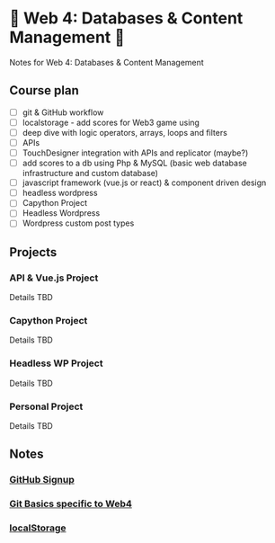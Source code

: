 # :wave: Web 4: Databases &amp; Content Management :wave:

Notes for Web 4: Databases &amp; Content Management

## Course plan

- [ ] git & GitHub workflow
- [ ] localstorage - add scores for Web3 game using
- [ ] deep dive with logic operators, arrays, loops and filters
- [ ] APIs
- [ ] TouchDesigner integration with APIs and replicator (maybe?)
- [ ] add scores to a db using Php & MySQL (basic web database infrastructure and custom database)
- [ ] javascript framework (vue.js or react) & component driven design
- [ ] headless wordpress
- [ ] Capython Project
- [ ] Headless Wordpress
- [ ] Wordpress custom post types

## Projects

### API & Vue.js Project

Details TBD

### Capython Project

Details TBD

### Headless WP Project

Details TBD

### Personal Project

Details TBD

## Notes

### [GitHub Signup](https://github.com/582Multimedia/GitHub-signup)

### [Git Basics specific to Web4](https://github.com/582Multimedia/git-basics)

### [localStorage](notes/LOCALSTORAGE.md)

<!-- ## TO DO

[How to use CyberPanel Git Manager For Complete Automation](https://community.cyberpanel.net/t/how-to-use-cyberpanel-git-manager-for-complete-automation/30630)

## Wp custom post types

[How to Create Custom Post Types in WordPress](https://elementor.com/blog/wordpress-custom-post-types/?utm_source=google&utm_medium=cpc&utm_campaign=11138809851&utm_term=&lang=&gad_source=1&gclid=Cj0KCQiAx9q6BhCDARIsACwUxu5Ea-LpMA5JnV7pgS-xkT5Yonc8NkM8FE7qkxhrYD2Y11tb7zq4jGIaAoquEALw_wcB)

[How to Create Custom Post Types in WordPress (via Plugin and Code)](https://www.cloudways.com/blog/wordpress-custom-post-type/)

### Official

[Custom Post Types](https://developer.wordpress.org/plugins/post-types/) - [Registering Custom Post Types](https://developer.wordpress.org/plugins/post-types/registering-custom-post-types/) - [Working with Custom Post Types](https://developer.wordpress.org/plugins/post-types/working-with-custom-post-types/)

### Plugins

[Custom Post Type UI](https://wordpress.org/plugins/custom-post-type-ui/)

[Pods – Custom Content Types and Fields](https://wordpress.org/plugins/pods/)

## OLD NOTES FROM PREVIOUS CLASSES (TO BE REVISED)

[582-database-integration](https://github.com/ngyvc/582-database-integration)

[582-block3-adv-web](https://github.com/ngyvc/block3-adv-web) -->
